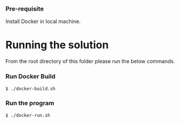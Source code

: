 
### Pre-requisite
Install Docker in local machine.

# Running the solution
From the root directory of this folder please run the below commands.

### Run Docker Build


```console
$ ./docker-build.sh
```

### Run the program


```console
$ ./docker-run.sh
```